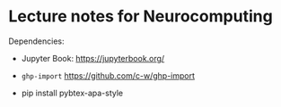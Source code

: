 # Lecture notes for Neurocomputing

Dependencies:

* Jupyter Book: <https://jupyterbook.org/>

* `ghp-import` <https://github.com/c-w/ghp-import>

* pip install pybtex-apa-style